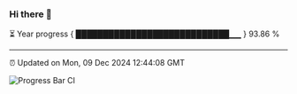 ### Hi there 👋

⏳ Year progress { ████████████████████████████▁▁ } 93.86 %

---

⏰ Updated on Mon, 09 Dec 2024 12:44:08 GMT

![Progress Bar CI](https://github.com/liununu/liununu/workflows/Progress%20Bar%20CI/badge.svg)
